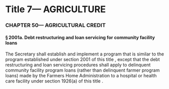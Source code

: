 
# Title 7— AGRICULTURE
### CHAPTER 50— AGRICULTURAL CREDIT
#### § 2001a. Debt restructuring and loan servicing for community facility loans

The Secretary shall establish and implement a program that is similar to the program established under section 2001 of this title , except that the debt restructuring and loan servicing procedures shall apply to delinquent community facility program loans (rather than delinquent farmer program loans) made by the Farmers Home Administration to a hospital or health care facility under section 1926(a) of this title .
